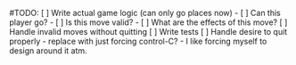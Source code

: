 #TODO:
[ ] Write actual game logic (can only go places now)
    - [ ] Can this player go?
    - [ ] Is this move valid?
    - [ ] What are the effects of this move?
[ ] Handle invalid moves without quitting
[ ] Write tests
[ ] Handle desire to quit properly
    - replace with just forcing control-C?
    - I like forcing myself to design around it atm.
